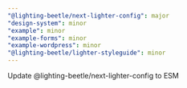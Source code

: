 ```yaml
---
"@lighting-beetle/next-lighter-config": major
"design-system": minor
"example": minor
"example-forms": minor
"example-wordpress": minor
"@lighting-beetle/lighter-styleguide": minor
---
```


Update @lighting-beetle/next-lighter-config to ESM
